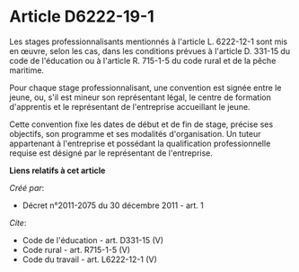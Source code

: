 # Article D6222-19-1

Les stages professionnalisants mentionnés à l'article L. 6222-12-1 sont mis en œuvre, selon les cas, dans les conditions
prévues à l'article D. 331-15 du code de l'éducation ou à l'article R. 715-1-5 du code rural et de la pêche maritime. 

Pour chaque stage professionnalisant, une convention est signée entre le jeune, ou, s'il est mineur son représentant légal,
le centre de formation d'apprentis et le représentant de l'entreprise accueillant le jeune. 

Cette convention fixe les dates de début et de fin de stage, précise ses objectifs, son programme et ses modalités
d'organisation. Un tuteur appartenant à l'entreprise et possédant la qualification professionnelle requise est désigné par le
représentant de l'entreprise.

**Liens relatifs à cet article**

_Créé par_:

  - Décret n°2011-2075 du 30 décembre 2011 - art. 1

_Cite_:

  - Code de l'éducation - art. D331-15 (V)
  - Code rural - art. R715-1-5 (V)
  - Code du travail - art. L6222-12-1 (V)

